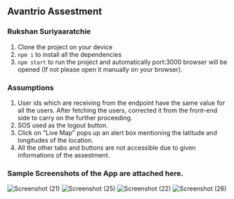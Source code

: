 ## Avantrio Assestment

### Rukshan Suriyaaratchie

1. Clone the project on your device
2. `npm i` to install all the dependencies
3. `npm start` to run the project and automatically port:3000 browser will be opened (If not please open it manually on your browser).

### Assumptions

1. User ids which are receiving from the endpoint have the same value for all the users. After fetching the users, corrected it from the front-end side to carry on the further proceeding.
2. SOS used as the logout button.
3. Click on "Live Map" pops up an alert box mentioning the latitude and longitudes of the location.
4. All the other tabs and buttons are not accessible due to given informations of the assestment.


### Sample Screenshots of the App are attached here.

![Screenshot (21)](https://user-images.githubusercontent.com/51382542/114672995-604ce380-9d23-11eb-907e-b0487ba02e1e.png)
![Screenshot (25)](https://user-images.githubusercontent.com/51382542/114695659-7c5b7f80-9d39-11eb-9f24-0aeffea22f5e.png)
![Screenshot (22)](https://user-images.githubusercontent.com/51382542/114673029-66db5b00-9d23-11eb-860e-ad1a907622ee.png)
![Screenshot (26)](https://user-images.githubusercontent.com/51382542/114695680-81b8ca00-9d39-11eb-91d8-d91bfa8a04e7.png)

